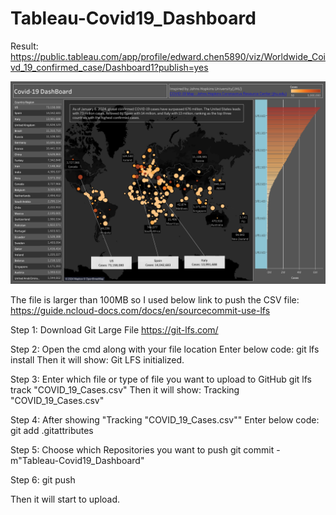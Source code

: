 # Tableau-Covid19_Dashboard

Result:
https://public.tableau.com/app/profile/edward.chen5890/viz/Worldwide_Coivd_19_confirmed_case/Dashboard1?publish=yes

![Alt text](<Dashboard 1.png>)


The file is larger than 100MB so I used below link to push the CSV file:
https://guide.ncloud-docs.com/docs/en/sourcecommit-use-lfs

Step 1:
Download Git Large File
https://git-lfs.com/

Step 2:
Open the cmd along with your file location
Enter below code:
git lfs install
Then it will show:
Git LFS initialized.

Step 3:
Enter which file or type of file you want to upload to GitHub
git lfs track "COVID_19_Cases.csv"
Then it will show:
Tracking "COVID_19_Cases.csv"

Step 4:
After showing "Tracking "COVID_19_Cases.csv""
Enter below code:
git add .gitattributes

Step 5:
Choose which Repositories you want to push 
git commit -m"Tableau-Covid19_Dashboard"

Step 6:
git push

Then it will start to upload.
